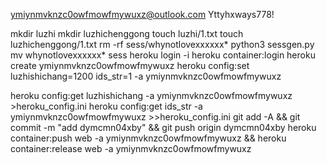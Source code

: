 ymiynmvknzc0owfmowfmywuxz@outlook.com
Yttyhxways778!

mkdir luzhi
mkdir luzhichenggong
touch luzhi/1.txt
touch luzhichenggong/1.txt
rm -rf sess/whynotlovexxxxxx*
python3 sessgen.py
mv whynotlovexxxxxx* sess
heroku login -i
heroku container:login
heroku create ymiynmvknzc0owfmowfmywuxz
heroku config:set luzhishichang=1200 ids_str=1 -a ymiynmvknzc0owfmowfmywuxz

heroku config:get luzhishichang -a ymiynmvknzc0owfmowfmywuxz >heroku_config.ini
heroku config:get ids_str -a ymiynmvknzc0owfmowfmywuxz >>heroku_config.ini
git add -A && git commit -m "add dymcmn04xby" && git push origin dymcmn04xby
heroku container:push web -a ymiynmvknzc0owfmowfmywuxz && heroku container:release web -a ymiynmvknzc0owfmowfmywuxz